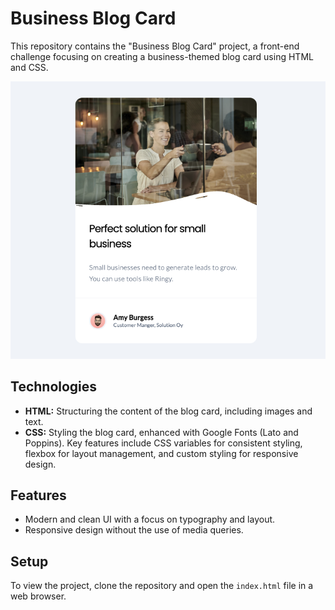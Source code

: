 # Business Blog Card

This repository contains the "Business Blog Card" project, a front-end challenge focusing on creating a business-themed blog card using HTML and CSS.

<p align="center">
    <img src="./assets/images/screenshot.png" alt="Screenshot" />
</p>

## Technologies

-   **HTML:** Structuring the content of the blog card, including images and text.
-   **CSS:** Styling the blog card, enhanced with Google Fonts (Lato and Poppins). Key features include CSS variables for consistent styling, flexbox for layout management, and custom styling for responsive design.

## Features

-   Modern and clean UI with a focus on typography and layout.
-   Responsive design without the use of media queries.

## Setup

To view the project, clone the repository and open the `index.html` file in a web browser.
